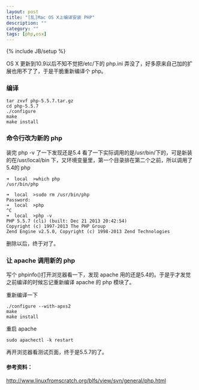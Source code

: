 ```yaml
---
layout: post
title: "[乱]Mac OS X上编译安装 PHP"
description: ""
category: ""
tags: [php,osx]
---
```

{% include JB/setup %}

OS X 更新到10.9以后不知不觉把/etc/下的 php.ini 弄没了，好多原来自己加的扩展也用不了了，于是干脆重新编译个 php。

### 编译

	tar zxvf php-5.5.7.tar.gz
	cd php-5.5.7
	./configure
	make
	make install

### 命令行改为新的 php

装完 php -v 了一下发现还是5.4
看了一下实际调用的是/usr/bin/下的，可是新装的在/usr/local/bin 下，又环境变量里，第一个目录排在第二个之前，所以调用了5.4的 php

	➜  local  >which php
	/usr/bin/php

	➜  local  >sudo rm /usr/bin/php
	Password:
	➜  local  >php
	^C
	➜  local  >php -v
	PHP 5.5.7 (cli) (built: Dec 21 2013 20:42:54)
	Copyright (c) 1997-2013 The PHP Group
	Zend Engine v2.5.0, Copyright (c) 1998-2013 Zend Technologies

删除以后，终于对了。

### 让 apache 调用新的 php
写个 phpinfo()打开浏览器看一下，发现 apache 用的还是5.4的。于是乎才发觉之前编译的时候忘记重新编译 apache 的 php 模块了。

重新编译一下

	./configure --with-apxs2
	make
	make install

重启 apache

	sudo apachectl -k restart
	
再开浏览器看测试页面，终于是5.5.7的了。

#### 参考资料：

http://www.linuxfromscratch.org/blfs/view/svn/general/php.html
